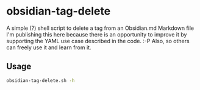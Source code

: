 # obsidian-tag-delete
A simple (?) shell script to delete a tag from an Obsidian.md Markdown file
I'm publishing this here because there is an opportunity to improve it by supporting the YAML use case described in the code.  :-P
Also, so others can freely use it and learn from it.  

## Usage
```bash
obsidian-tag-delete.sh -h
```
